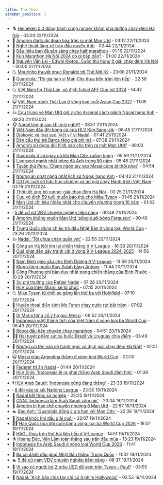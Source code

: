 ```yaml
---
title: Thể thao
sidebar_position: 5
---
```


<!-- vnexpress-the-thao:START -->
- 🪜 [Heineken 0.0 đồng hành cùng runner khám phá đường chạy đêm Hà Nội](https://vnexpress.net/heineken-0-0-dong-hanh-cung-runner-kham-pha-duong-chay-dem-ha-noi-4818880.html) - 03:20 22/11/2024
- 🦩 [Amorim được dự đoán hòa trận ra mắt Man Utd](https://vnexpress.net/amorim-duoc-du-doan-hoa-tran-ra-mat-man-utd-4819056.html) - 03:12 22/11/2024
- 🧰 [Nghệ thuật lăng xê trận đấu quyền Anh](https://vnexpress.net/nghe-thuat-lang-xe-tran-dau-quyen-anh-4817763.html) - 02:44 22/11/2024
- 🤗 [Dấu hiệu bạn đã sẵn sàng chạy half marathon](https://vnexpress.net/dau-hieu-ban-da-san-sang-chay-half-marathon-4818788.html) - 01:16 22/11/2024
- 🥳 [Kun Marathon Hà Nội 2024 có gì hấp dẫn?](https://vnexpress.net/kun-marathon-ha-noi-2024-co-gi-hap-dan-4818576.html) - 01:00 22/11/2024
- 🦣 [Nguyễn Văn Lai - Edwin Kiptoo: Cuộc thư hùng ở giải chạy đêm Hà Nội](https://vnexpress.net/nguyen-van-lai-edwin-kiptoo-cuoc-thu-hung-o-giai-chay-dem-ha-noi-4818812.html) - 00:00 22/11/2024
- 🌜 [Mourinho thuyết phục Ronaldo tới Thổ Nhĩ Kỳ](https://vnexpress.net/mourinho-thuyet-phuc-ronaldo-toi-tho-nhi-ky-4818963.html) - 23:00 21/11/2024
- 🫶 [Guardiola: &#39;Tôi gia hạn vì Man City thua bốn trận liên tiếp&#39;](https://vnexpress.net/guardiola-toi-gia-han-vi-man-city-thua-bon-tran-lien-tiep-4818962.html) - 22:58 21/11/2024
- 🌜 [Việt Nam hạ Thái Lan, vô địch futsal AFF Cup nữ 2024](https://vnexpress.net/viet-nam-ha-thai-lan-vo-dich-futsal-aff-cup-nu-2024-4818931.html) - 14:42 21/11/2024
- 😺 [Việt Nam tránh Thái Lan ở vòng loại cuối Asian Cup 2027](https://vnexpress.net/viet-nam-tranh-thai-lan-o-vong-loai-cuoi-asian-cup-2027-4818887.html) - 11:05 21/11/2024
- 👍 [Cựu trung vệ Man Utd gợi ý cho Arsenal cách giành Ngoại hạng Anh](https://vnexpress.net/cuu-trung-ve-man-utd-goi-y-cho-arsenal-cach-gianh-ngoai-hang-anh-4818718.html) - 09:20 21/11/2024
- 🐵 [Nadal làm gì sau khi giải nghệ?](https://vnexpress.net/nadal-lam-gi-sau-khi-giai-nghe-4818789.html) - 08:51 21/11/2024
- 💫 [Việt Nam đấu đội bóng cũ của HLV Kim Sang-sik](https://vnexpress.net/viet-nam-dau-doi-bong-cu-cua-hlv-kim-sang-sik-4818806.html) - 08:45 21/11/2024
- 🦆 [Djokovic và loạt sao &#39;việt vị&#39; vì Nadal](https://vnexpress.net/djokovic-va-loat-sao-viet-vi-vi-nadal-4818764.html) - 07:41 21/11/2024
- 🙉 [Dàn cầu thủ trẻ Barca tăng giá phi mã](https://vnexpress.net/dan-cau-thu-tre-barca-tang-gia-phi-ma-4818696.html) - 07:38 21/11/2024
- 📝 [Amorim sử dụng đội hình nào cho trận ra mắt Man Utd?](https://vnexpress.net/amorim-su-dung-doi-hinh-nao-cho-tran-ra-mat-man-utd-4818624.html) - 06:03 21/11/2024
- 💯 [Guardiola ở lại ngay cả khi Man City xuống hạng](https://vnexpress.net/guardiola-o-lai-ngay-ca-khi-man-city-xuong-hang-4818701.html) - 05:59 21/11/2024
- 🌈 [Liverpool mạnh nhất bóng đá Anh trong 50 năm](https://vnexpress.net/liverpool-manh-nhat-bong-da-anh-trong-50-nam-4818486.html) - 05:48 21/11/2024
- 🦩 [Tuyển thủ Peru: &#39;Chạm ngón tay vào Messi cũng bị thổi phạt&#39;](https://vnexpress.net/tuyen-thu-peru-cham-ngon-tay-vao-messi-cung-bi-thoi-phat-4818510.html) - 04:54 21/11/2024
- 🐲 [Những án phạt nặng nhất lịch sử Ngoại hạng Anh](https://vnexpress.net/nhung-an-phat-nang-nhat-lich-su-ngoai-hang-anh-4818568.html) - 04:43 21/11/2024
- 🌁 [Cơ hội cuối sở hữu huy chương và áo giải chạy Hành trình Việt Nam](https://vnexpress.net/co-hoi-cuoi-so-huu-huy-chuong-va-ao-giai-chay-hanh-trinh-viet-nam-4818581.html) - 03:19 21/11/2024
- 💯 [Thời tiết ủng hộ runner giải chạy đêm Hà Nội](https://vnexpress.net/thoi-tiet-ung-ho-runner-giai-chay-dem-ha-noi-4818477.html) - 02:25 21/11/2024
- 🌝 [Cựu vô địch 59 tuổi muốn báo thù cho Mike Tyson](https://vnexpress.net/cuu-vo-dich-59-tuoi-muon-bao-thu-cho-mike-tyson-4818521.html) - 01:45 21/11/2024
- 🤖 [Man Utd chi tiêu nhiều nhất cho chuyển nhượng trong 10 năm](https://vnexpress.net/man-utd-chi-tieu-nhieu-nhat-cho-chuyen-nhuong-trong-10-nam-4818499.html) - 01:33 21/11/2024
- 🕯 [5 đề cử nữ VĐV chuyên nghiệp tiềm năng](https://vnexpress.net/5-de-cu-nu-vdv-chuyen-nghiep-tiem-nang-4817870.html) - 00:48 21/11/2024
- 🧰 [Amorim không muốn Man Utd &#39;sống dưới bóng Ferguson&#39;](https://vnexpress.net/amorim-khong-muon-man-utd-song-duoi-bong-ferguson-4818497.html) - 00:40 21/11/2024
- 🥳 [Trung Quốc dùng chiêu trò đấu Nhật Bản ở vòng loại World Cup](https://vnexpress.net/trung-quoc-dung-chieu-tro-dau-nhat-ban-o-vong-loai-world-cup-4818479.html) - 23:26 20/11/2024
- 👍 [Nadal: &#39;Tôi chưa chán quần vợt&#39;](https://vnexpress.net/nadal-toi-chua-chan-quan-vot-4818481.html) - 22:56 20/11/2024
- 💪 [Công an Hà Nội tìm lại chiến thắng ở V-League](https://vnexpress.net/cong-an-ha-noi-tim-lai-chien-thang-o-v-league-4818474.html) - 16:39 20/11/2024
- 👹 [Quả phạt đền gây tranh cãi ở vòng 9 V-League 2024-2025](https://vnexpress.net/qua-phat-den-gay-tranh-cai-o-vong-9-v-league-2024-2025-4818464.html) - 14:56 20/11/2024
- 🧰 [Nam Định gieo sầu cho Bình Dương ở V-League](https://vnexpress.net/nam-dinh-gieo-sau-cho-binh-duong-o-v-league-4818455.html) - 13:59 20/11/2024
- 🚀 [Klopp từng muốn thay Salah bằng Antony](https://vnexpress.net/klopp-tung-muon-thay-salah-bang-antony-4818365.html) - 11:44 20/11/2024
- 🎃 [Công Phượng ghi bàn duy nhất trong chiến thắng của Bình Phước](https://vnexpress.net/cong-phuong-ghi-ban-duy-nhat-trong-chien-thang-cua-binh-phuoc-4818419.html) - 10:29 20/11/2024
- 🧰 [Sự phi thường của Rafael Nadal](https://vnexpress.net/su-phi-thuong-cua-rafael-nadal-4818058.html) - 07:26 20/11/2024
- 👀 [HLV của Inter Miami sẽ từ chức](https://vnexpress.net/hlv-cua-inter-miami-se-tu-chuc-4818241.html) - 07:15 20/11/2024
- 🌜 [Mike Tyson từ chối so găng lần thứ ba với Holyfield](https://vnexpress.net/mike-tyson-tu-choi-so-gang-lan-thu-ba-voi-holyfield-4818149.html) - 07:10 20/11/2024
- 🫶 [Huyền thoại điền kinh Mo Farah chạy nước rút bắt trộm](https://vnexpress.net/huyen-thoai-dien-kinh-mo-farah-chay-nuoc-rut-bat-trom-4818106.html) - 07:02 20/11/2024
- 🦄 [Di Maria từng cố ý hạ gục Messi](https://vnexpress.net/di-maria-tung-co-y-ha-guc-messi-4817904.html) - 06:52 20/11/2024
- 🥳 [Indonesia vượt thành tích của Việt Nam ở vòng loại ba World Cup](https://vnexpress.net/indonesia-vuot-thanh-tich-cua-viet-nam-o-vong-loai-ba-world-cup-4818256.html) - 06:43 20/11/2024
- 🐲 [Robot đầu tiên chuyên chạy marathon](https://vnexpress.net/robot-dau-tien-chuyen-chay-marathon-4818176.html) - 04:51 20/11/2024
- 🧑‍🏫 [Hai tuyệt phẩm sút xa buộc Brazil và Uruguay chia điểm](https://vnexpress.net/hai-tuyet-pham-sut-xa-buoc-brazil-va-uruguay-chia-diem-4818122.html) - 03:49 20/11/2024
- 🤔 [Những cái tên nào sẽ tranh ngôi vô địch giải chạy đêm Hà Nội?](https://vnexpress.net/nhung-cai-ten-nao-se-tranh-ngoi-vo-dich-giai-chay-dem-ha-noi-4817573.html) - 02:51 20/11/2024
- 😺 [Messi giúp Argentina thắng ở vòng loại World Cup](https://vnexpress.net/messi-giup-argentina-thang-o-vong-loai-world-cup-4818107.html) - 02:00 20/11/2024
- 💪 [Federer tri ân Nadal](https://vnexpress.net/federer-tri-an-nadal-4818089.html) - 01:44 20/11/2024
- 💼 [HLV Shin: &#39;Indonesia lẽ ra phải thắng Arab Saudi đậm hơn&#39;](https://vnexpress.net/hlv-shin-indonesia-le-ra-phai-thang-arab-saudi-dam-hon-4818042.html) - 01:36 20/11/2024
- 🕴 [HLV Arab Saudi: &#39;Indonesia xứng đáng thắng&#39;](https://vnexpress.net/hlv-arab-saudi-indonesia-xung-dang-thang-4818038.html) - 23:33 19/11/2024
- 🕯 [8 đội vào tứ kết Nations League](https://vnexpress.net/8-doi-vao-tu-ket-nations-league-4818045.html) - 23:30 19/11/2024
- 📝 [Nadal kết thúc sự nghiệp](https://vnexpress.net/nadal-ket-thuc-su-nghiep-4818046.html) - 23:25 19/11/2024
- 🧐 [CNN: &#39;Indonesia làm Arab Saudi câm nín&#39;](https://vnexpress.net/cnn-indonesia-lam-arab-saudi-cam-nin-4818036.html) - 23:04 19/11/2024
- 🙉 [Amorim bị hạn chế chuyển nhượng ở Man Utd](https://vnexpress.net/amorim-bi-han-che-chuyen-nhuong-o-man-utd-4818041.html) - 22:57 19/11/2024
- 🏊 [Báo Anh: &#39;Guardiola đồng ý gia hạn với Man City&#39;](https://vnexpress.net/bao-anh-guardiola-dong-y-gia-han-voi-man-city-4818040.html) - 22:38 19/11/2024
- 🌊 [Nadal khóc khi đấu giải cuối](https://vnexpress.net/nadal-khoc-khi-dau-giai-cuoi-4818037.html) - 22:07 19/11/2024
- 👨‍🏫 [Hàn Quốc hòa đội cuối bảng vòng loại ba World Cup 2026](https://vnexpress.net/han-quoc-hoa-doi-cuoi-bang-vong-loai-ba-world-cup-2026-4818034.html) - 19:07 19/11/2024
- 🥷 [HAGL thua trận thứ hai liên tiếp ở V-League](https://vnexpress.net/hagl-thua-tran-thu-hai-lien-tiep-o-v-league-4818020.html) - 14:51 19/11/2024
- ⚗️ [Hoàng Đức, Văn Lâm toàn thắng sáu trận đầu mùa](https://vnexpress.net/hoang-duc-van-lam-toan-thang-sau-tran-dau-mua-4817969.html) - 13:23 19/11/2024
- 🌮 [Indonesia hạ Arab Saudi ở vòng loại World Cup 2026](https://vnexpress.net/indonesia-ha-arab-saudi-o-vong-loai-world-cup-2026-4817937-tong-thuat.html) - 11:41 19/11/2024
- 🤩 [Ba cú đánh đầu giúp Nhật Bản thắng Trung Quốc](https://vnexpress.net/trung-quoc-vs-nhat-ban-4817987-tong-thuat.html) - 11:32 19/11/2024
- 🏊 [5 đề cử nam VĐV chuyên nghiệp tiềm năng](https://vnexpress.net/5-de-cu-nam-vdv-chuyen-nghiep-tiem-nang-4817141.html) - 08:37 19/11/2024
- 🐎 [Vì sao có người bỏ 2 triệu USD để xem trận Tyson - Paul?](https://vnexpress.net/vi-sao-co-nguoi-bo-2-trieu-usd-de-xem-tran-tyson-paul-4817547.html) - 03:55 19/11/2024
- 💫 [Nadal: &#39;Kịch bản chia tay chỉ có ở phim Hollywood&#39;](https://vnexpress.net/nadal-kich-ban-chia-tay-chi-co-o-phim-hollywood-4817700.html) - 02:53 19/11/2024<!-- vnexpress-the-thao:END -->
